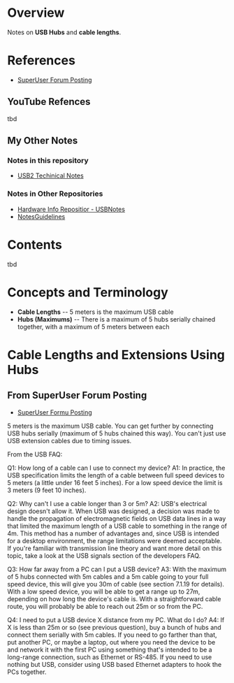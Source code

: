 # Overview

Notes on **USB Hubs** and **cable lengths**.

# References

* [SuperUser Forum Posting](https://superuser.com/questions/64744/maximum-length-of-a-usb-cable)

## YouTube Refences

tbd

## My Other Notes

### Notes in this repository

* [USB2 Techinical Notes](https://github.com/GitLeeRepo/ElectronicsNotes/blob/master/USB2Notes.md#overview)

### Notes in Other Repositories

* [Hardware Info Repositior - USBNotes](https://github.com/GitLeeRepo/HardwareInfoNotes/blob/master/USBNotes.md#overview)
* [NotesGuidelines](https://github.com/GitLeeRepo/NotesGuidlines/blob/master/NotesGuidelines.md#overview)

# Contents

tbd

# Concepts and Terminology

* **Cable Lengths** -- 5 meters is the maximum USB cable
* **Hubs (Maximums)** -- There is a maximum of 5 hubs serially chained together, with a maximum of 5 meters between each


# Cable Lengths and Extensions Using Hubs

## From SuperUser Forum Posting

* [SuperUser Formu Posting](https://superuser.com/questions/64744/maximum-length-of-a-usb-cable)

5 meters is the maximum USB cable. You can get further by connecting USB hubs serially (maximum of 5 hubs chained this way). You can't just use USB extension cables due to timing issues.

From the USB FAQ:

Q1: How long of a cable can I use to connect my device?
A1: In practice, the USB specification limits the length of a cable between full speed devices to 5 meters (a little under 16 feet 5 inches). For a low speed device the limit is 3 meters (9 feet 10 inches).

Q2: Why can't I use a cable longer than 3 or 5m?
A2: USB's electrical design doesn't allow it. When USB was designed, a decision was made to handle the propagation of electromagnetic fields on USB data lines in a way that limited the maximum length of a USB cable to something in the range of 4m. This method has a number of advantages and, since USB is intended for a desktop environment, the range limitations were deemed acceptable. If you're familiar with transmission line theory and want more detail on this topic, take a look at the USB signals section of the developers FAQ.

Q3: How far away from a PC can I put a USB device?
A3: With the maximum of 5 hubs connected with 5m cables and a 5m cable going to your full speed device, this will give you 30m of cable (see section 7.1.19 for details). With a low speed device, you will be able to get a range up to 27m, depending on how long the device's cable is. With a straightforward cable route, you will probably be able to reach out 25m or so from the PC.

Q4: I need to put a USB device X distance from my PC. What do I do?
A4: If X is less than 25m or so (see previous question), buy a bunch of hubs and connect them serially with 5m cables. If you need to go farther than that, put another PC, or maybe a laptop, out where you need the device to be and network it with the first PC using something that's intended to be a long-range connection, such as Ethernet or RS-485. If you need to use nothing but USB, consider using USB based Ethernet adapters to hook the PCs together.
